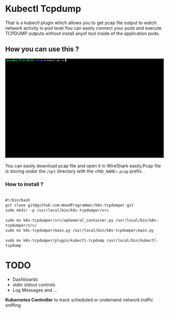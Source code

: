 # Kubectl Tcpdump

That is a kubectl plugin which allows you to get pcap file output to watch network activity in pod level.You can easily connect your pods and execute TCPDUMP outputs without install anyof tool inside of the application pods.

## How you can use this ?
<img src="./img/dumper.gif"></img>


You can easily download pcap file and open it in WireShark easily.Pcap file is storing under the `/opt` directory with the `<POD_NAME>.pcap` prefix.

### How to install ?

```

#!/bin/bash
git clone git@github.com:WoodProgrammer/k8s-tcpdumper.git 
sudo mkdir -p /usr/local/bin/k8s-tcpdumper/src

sudo mv k8s-tcpdumper/src/ephemeral_container.py /usr/local/bin/k8s-tcpdumper/src/
sudo mv k8s-tcpdumper/main.py /usr/local/bin/k8s-tcpdumper/main.py

sudo mv k8s-tcpdumper/plugin/kubectl-tcpdump /usr/local/bin/kubectl-tcpdump

```

# TODO

* Dashboards
* stdin stdout controls
* Log Messages
and ...

<b>Kubernetes Controller</b> to track scheduled or ondemand network traffic sniffing

